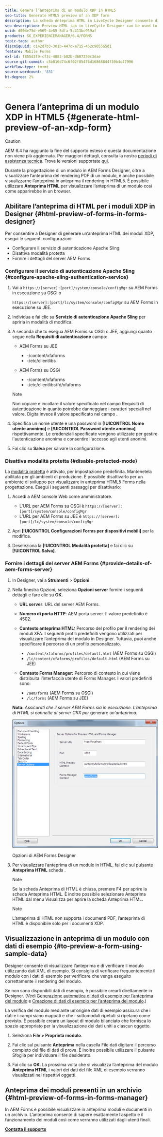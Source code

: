 ```yaml
---
title: Genera l’anteprima di un modulo XDP in HTML5
seo-title: Generate HTML5 preview of an XDP form
description: La scheda Anteprima HTML in LiveCycle Designer consente di visualizzare in anteprima i moduli visualizzati in un browser.
seo-description: Preview HTML tab in LiveCycle Designer can be used to preview forms as they appear in a browser.
uuid: d004e75d-e569-4e85-8dfa-5c411bc959af
products: SG_EXPERIENCEMANAGER/6.4/FORMS
topic-tags: author
discoiquuid: c142d7b3-301b-447c-a715-452c905565d1
feature: Mobile Forms
exl-id: f855d3f9-cf3c-4883-b82b-d607250c3dae
source-git-commit: c5b816d74c6f02f85476d16868844f39b4c47996
workflow-type: tm+mt
source-wordcount: '831'
ht-degree: 2%

---
```


# Genera l’anteprima di un modulo XDP in HTML5 {#generate-html-preview-of-an-xdp-form}

>[!CAUTION]
>
>AEM 6.4 ha raggiunto la fine del supporto esteso e questa documentazione non viene più aggiornata. Per maggiori dettagli, consulta la nostra [periodi di assistenza tecnica](https://helpx.adobe.com/it/support/programs/eol-matrix.html). Trova le versioni supportate [qui](https://experienceleague.adobe.com/docs/).

Durante la progettazione di un modulo in AEM Forms Designer, oltre a visualizzare l’anteprima del rendering PDF di un modulo, è anche possibile visualizzarne l’anteprima in anteprima il rendering in HTML5. È possibile utilizzare **Anteprima HTML** per visualizzare l’anteprima di un modulo così come apparirebbe in un browser.

## Abilitare l’anteprima di HTML per i moduli XDP in Designer {#html-preview-of-forms-in-forms-designer}

Per consentire a Designer di generare un’anteprima HTML dei moduli XDP, esegui le seguenti configurazioni:

* Configurare il servizio di autenticazione Apache Sling
* Disattiva modalità protetta
* Fornire i dettagli del server AEM Forms

### Configurare il servizio di autenticazione Apache Sling {#configure-apache-sling-authentication-service}

1. Vai a `https://[server]:[port]/system/console/configMgr` su AEM Forms in esecuzione su OSGi o

   `https://[server]:[port]/lc/system/console/configMgr` su AEM Forms in esecuzione su JEE.

1. Individua e fai clic su **Servizio di autenticazione Apache Sling** per aprirla in modalità di modifica.

1. A seconda che tu esegua AEM Forms su OSGi o JEE, aggiungi quanto segue nella **Requisiti di autenticazione** campo:

   * AEM Forms su JEE

      * -/content/xfaforms
      * -/etc/clientlibs
   * AEM Forms su OSGi

      * -/content/xfaforms
      * -/etc/clientlibs/fd/xfaforms

   >[!NOTE]
   >
   >Non copiare e incollare il valore specificato nel campo Requisiti di autenticazione in quanto potrebbe danneggiare i caratteri speciali nel valore. Digita invece il valore specificato nel campo .

1. Specifica un nome utente e una password in **[!UICONTROL Nome utente anonimo]** e **[!UICONTROL Password utente anonima]** rispettivamente. Le credenziali specificate vengono utilizzate per gestire l&#39;autenticazione anonima e consentire l&#39;accesso agli utenti anonimi.
1. Fai clic su **Salva** per salvare la configurazione.

### Disattiva modalità protetta {#disable-protected-mode}

La [modalità protetta](/help/forms/using/get-xdp-pdf-documents-aem.md) è attivato, per impostazione predefinita. Mantenetela abilitata per gli ambienti di produzione. È possibile disattivarlo per un ambiente di sviluppo per visualizzare in anteprima HTML5 Forms nella progettazione. Esegui i seguenti passaggi per disattivarlo:

1. Accedi a AEM console Web come amministratore.

   * L’URL per AEM Forms su OSGi è `https://[server]:[port]/system/console/configMgr`
   * L’URL per AEM Forms su JEE è `https://[server]:[port]/lc/system/console/configMgr`

1. Apri **[!UICONTROL Configurazioni Forms per dispositivi mobili]** per la modifica.
1. Deseleziona la **[!UICONTROL Modalità protetta]** e fai clic su **[!UICONTROL Salva]**.

### Fornire i dettagli del server AEM Forms {#provide-details-of-aem-forms-server}

1. In Designer, vai a **Strumenti** >  **Opzioni**.
1. Nella finestra Opzioni, seleziona **Opzioni server** fornire i seguenti dettagli e fare clic su **OK**.

   * **URL server**: URL del server AEM Forms.
   * **Numero di porta HTTP**: AEM porta server. Il valore predefinito è 4502.
   * **Contesto anteprima HTML:** Percorso del profilo per il rendering dei moduli XFA. I seguenti profili predefiniti vengono utilizzati per visualizzare l’anteprima del modulo in Designer. Tuttavia, puoi anche specificare il percorso di un profilo personalizzato.

      * `/content/xfaforms/profiles/default.html` (AEM Forms su OSGi)
      * `/lc/content/xfaforms/profiles/default.html` (AEM Forms su JEE)
   * **Contesto Forms Manager:** Percorso di contesto in cui viene distribuita l’interfaccia utente di Forms Manager. I valori predefiniti sono:

      * `/aem/forms` (AEM Forms su OSGi)
      * `/lc/forms` (AEM Forms su JEE)

   **Nota:** *Assicurati che il server AEM Forms sia in esecuzione. L’anteprima di HTML si connette al server CRX per* generare *un&#39;anteprima.*

   ![Opzioni di AEM Forms Designer ](assets/server_options.png)

   Opzioni di AEM Forms Designer

1. Per visualizzare l’anteprima di un modulo in HTML, fai clic sul pulsante **Anteprima HTML** scheda .

   >[!NOTE]
   >
   >Se la scheda Anteprima di HTML è chiusa, premere F4 per aprire la scheda Anteprima HTML. È inoltre possibile selezionare Anteprima HTML dal menu Visualizza per aprire la scheda Anteprima HTML.

   >[!NOTE]
   >
   >L’anteprima di HTML non supporta i documenti PDF, l’anteprima di HTML è disponibile solo per i documenti XDP.

## Visualizzazione in anteprima di un modulo con dati di esempio {#to-preview-a-form-using-sample-data}

Designer consente di visualizzare l’anteprima e di verificare il modulo utilizzando dati XML di esempio. Si consiglia di verificare frequentemente il modulo con i dati di esempio per verificare che venga eseguito correttamente il rendering del modulo.

Se non sono disponibili dati di esempio, è possibile crearli direttamente in Designer. (Vedi [Generazione automatica di dati di esempio per l’anteprima del modulo](https://help.adobe.com/en_US/AEMForms/6.1/DesignerHelp/WS107c29ade9134a2c136ae6f212a1f379c94-8000.2.html#WS92d06802c76abadb-728f46ac129b395660c-7efe.2) e [Creazione di dati di esempio per l’anteprima del modulo](https://help.adobe.com/en_US/AEMForms/6.1/DesignerHelp/WS107c29ade9134a2c136ae6f212a1f379c94-8000.2.html#WS92d06802c76abadb-728f46ac129b395660c-7eff.2).)

La verifica del modulo mediante un’origine dati di esempio assicura che i dati e i campi siano mappati e che i sottomoduli ripetuti si ripetano come previsto. È possibile creare un layout di modulo bilanciato che fornisca lo spazio appropriato per la visualizzazione dei dati uniti a ciascun oggetto.

1. Seleziona **File > Proprietà modulo**.

1. Fai clic sul pulsante **Anteprima** nella casella File dati digitare il percorso completo del file di dati di prova. È inoltre possibile utilizzare il pulsante Sfoglia per individuare il file desiderato.

1. Fai clic su **OK**. La prossima volta che si visualizza l’anteprima del modulo **Anteprima HTML** i valori dei dati del file XML di esempio verranno visualizzati nei rispettivi oggetti.

## Anteprima dei moduli presenti in un archivio {#html-preview-of-forms-in-forms-manager}

In AEM Forms è possibile visualizzare in anteprima moduli e documenti in un archivio. L’anteprima consente di sapere esattamente l’aspetto e il funzionamento dei moduli così come verranno utilizzati dagli utenti finali.

[**Contatta il supporto**](https://www.adobe.com/account/sign-in.supportportal.html)
